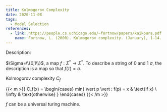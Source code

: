 ```yaml
---
title: Kolmogorov Complexity
date: 2020-11-08
tags:
  - Model Selection
references:
  - link: https://people.cs.uchicago.edu/~fortnow/papers/kaikoura.pdf
    name: Fortnow, L. (2000). Kolmogorov complexity. (January), 1–14.
---
```


Description:

$\Sigma=\\{0,1\\}$, a map $f:\Sigma^* \to\Sigma^*$. To describe a string of 0 and 1 $\sigma$, the description is a map so that $f(\tau)=\sigma$.

Kolmogorov complexity $C_f$

{{< m >}}
C_f(x) = \begin{cases} min\{ \vert p \vert : f(p) = x & \text{if x} \\
\infty & \text{otherwise} \} \end{cases}
{{< /m >}}

$f$ can be a universal turing machine.